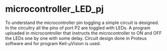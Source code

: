 # microcontroller_LED_pj
To understand the microcontroller pin toggling a simple circuit is designed. 
In the circuitry all the pins of port P2 are toggled with LEDs.
A program uploaded in microcontroller that instructs the microcontroller to ON and OFF the LEDs one by one with some delay.
Circuit design done in Proteus software and for program Keil-µVision is used.
